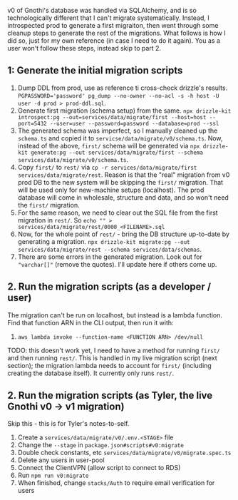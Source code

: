 v0 of Gnothi's database was handled via SQLAlchemy, and is so technologically different that I can't migrate systematically. Instead, I introspected prod to generate a first migraiton, then went through some cleanup steps to generate the rest of the migrations. What follows is how I did so, just for my own reference (in case I need to do it again). You as a user won't follow these steps, instead skip to part 2.

## 1: Generate the initial migration scripts 

1. Dump DDL from prod, use as reference ti cross-check drizzle's results. `PGPASSWORD='password' pg_dump --no-owner --no-acl -s -h host -U user -d prod > prod-ddl.sql`.
1. Generate first migration (schema setup) from the same. `npx drizzle-kit introspect:pg --out=services/data/migrate/first --host=host --port=5432 --user=user --password=password --database=prod --ssl`
1. The generated schema was imperfect, so I manually cleaned up the `schema.ts` and copied it to `servicse/data/migrate/v0/schema.ts`. Now, instead of the above, `first/` schema will be generated via `npx drizzle-kit generate:pg --out services/data/migrate/first --schema services/data/migrate/v0/schema.ts`.
1. Copy `first/` to `rest/` via `cp -r services/data/migrate/first services/data/migrate/rest`. Reason is that the "real" migration from v0 prod DB to the new system will be skipping the `first/` migration. That will be used only for new-machine setups (localhost). The prod database will come in wholesale, structure and data, and so won't need the `first/` migration. 
2. For the same reason, we need to clear out the SQL file from the first migration in `rest/`. So `echo "" > services/data/migrate/rest/0000_<FILENAME>.sql`
3. Now, for the whole point of `rest/` - bring the DB structure up-to-date by generating a migration. `npx drizzle-kit migrate:pg --out services/data/migrate/rest --schema services/data/schemas`. 
4. There are some errors in the generated migration. Look out for `"varchar[]"` (remove the quotes). I'll update here if others come up.  

## 2. Run the migration scripts (as a developer / user)
The migration can't be run on localhost, but instead is a lambda function. Find that function ARN in the CLI output, then run it with:

1. `aws lambda invoke --function-name <FUNCTION ARN> /dev/null`

TODO: this doesn't work yet, I need to have a method for running `first/` and then running `rest/`. This is handled in my live migration script (next section); the migration lambda needs to account for `first/` (including creating the database itself). It currently only runs `rest/`.


## 2. Run the migration scripts (as Tyler, the live Gnothi v0 -> v1 migration)
Skip this - this is for Tyler's notes-to-self. 

1. Create a `services/data/migrate/v0/.env.<STAGE>` file
1. Change the `--stage` in `package.json#scripts#v0:migrate`
1. Double check constants, etc `services/data/migrate/v0/migrate.spec.ts`
1. Delete any users in user-pool
1. Connect the ClientVPN (allow script to connect to RDS)
1. Run `npm run v0:migrate`
1. When finished, change `stacks/Auth` to require email verification for users
